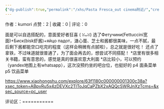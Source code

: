 ```yaml
---
{"dg-publish":true,"permalink":"/xhs/Pasta Fresca_out cinema附近/","created":"2025-03-17T22:31:49.363+08:00","updated":"2025-03-17T22:31:49.364+08:00"}
---
```


作者：kumori
点赞：2   |   收藏：0   |   评论：0

面是可以自选搭配的，意面爱好者狂喜 ( ꈍᴗꈍ)
选了Фетучини(Fettuccini宽面)+Биск(bisk虾酱)+яйцо падот，溏心蛋、芝士和酱都很美味，一点不腻，最后剩下酱都能空口吃完的程度（这样会稍微有点腻啦），总之就是很好吃！
还点了拿铁，不过味道就很普通了，为了面会再去的，想尝试不同搭配！
*店里有很多相关书籍，蛮有意思的，感觉是真的很喜欢意大利面
*店比较小，可以预约（yandex地图上有whatsapp），这次没预约坐的吧台位，也挺好的
p4 面条菜单
p5 饮品菜单

https://www.xiaohongshu.com/explore/63f1180c000000001300c38a?xsec_token=ABpvRu5x4zDEVXc2TlToJqCaPZbX2xAQQcSWRJnXzTcms=&xsec_source=pc_user

评论区：===========

